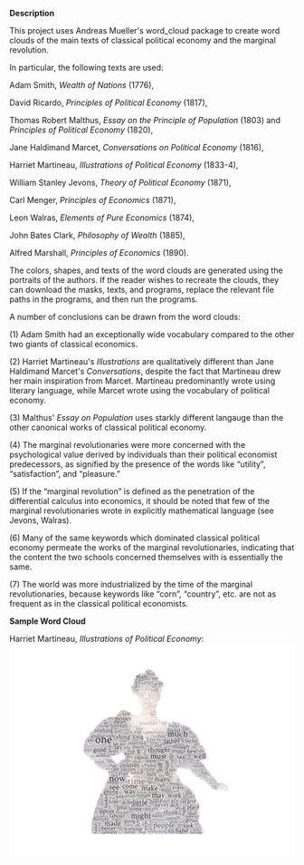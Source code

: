 **Description**

This project uses Andreas Mueller's word_cloud package to create word clouds of the main texts of classical political economy and the marginal revolution.

In particular, the following texts are used:

  Adam Smith, _Wealth of Nations_ (1776),
  
  David Ricardo, _Principles of Political Economy_ (1817),
  
  Thomas Robert Malthus, _Essay on the Principle of Population_ (1803) and _Principles of Political Economy_ (1820),
  
  Jane Haldimand Marcet, _Conversations on Political Economy_ (1816),
  
  Harriet Martineau, _Illustrations of Political Economy_ (1833-4),
  
  William Stanley Jevons, _Theory of Political Economy_ (1871),
  
  Carl Menger, _Principles of Economics_ (1871),
  
  Leon Walras, _Elements of Pure Economics_ (1874),
  
  John Bates Clark, _Philosophy of Wealth_ (1885),
  
  Alfred Marshall, _Principles of Economics_ (1890).

The colors, shapes, and texts of the word clouds are generated using the portraits of the authors. If the reader wishes to recreate the clouds, they can download the masks, texts, and programs, replace the relevant file paths in the programs, and then run the programs.

A number of conclusions can be drawn from the word clouds:

(1) Adam Smith had an exceptionally wide vocabulary compared to the other two giants of classical economics.

(2) Harriet Martineau's _Illustrations_ are qualitatively different than Jane Haldimand Marcet's _Conversations_, despite the fact that Martineau drew her main inspiration from Marcet. Martineau predominantly wrote using literary language, while Marcet wrote using the vocabulary of political economy.

(3) Malthus' _Essay on Population_ uses starkly different langauge than the other canonical works of classical political economy.

(4) The marginal revolutionaries were more concerned with the psychological value derived by individuals than their political economist predecessors, as signified by the presence of the words like “utility”, “satisfaction”, and “pleasure.”

(5)  If the “marginal revolution” is defined as the penetration of the differential calculus into economics, it should be noted that few of the marginal revolutionaries wrote in explicitly mathematical language (see Jevons, Walras).

(6) Many of the same keywords which dominated classical political economy permeate the works of the marginal revolutionaries, indicating that the content the two schools concerned themselves with is essentially the same.

(7) The world was more industrialized by the time of the marginal revolutionaries, because keywords like “corn”, “country”, etc. are not as frequent as in the classical political economists.


**Sample Word Cloud**

Harriet Martineau, _Illustrations of Political Economy_:
![alt_text](https://raw.githubusercontent.com/chrissimmerman/Political-Economy-Word-Clouds/main/clouds/martineauCloudWhite.png)
